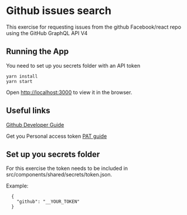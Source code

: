 # Github issues search

This exercise for requesting issues from the github Facebook/react repo using the GitHub GraphQL API V4

## Running the App

You need to set up you secrets folder with an API token

```
yarn install
yarn start
```

Open [http://localhost:3000](http://localhost:3000) to view it in the browser.

## Useful links

[Github Developer Guide](https://developer.github.com/v4/)

Get you Personal access token [PAT guide](https://docs.github.com/en/free-pro-team@latest/github/authenticating-to-github/creating-a-personal-access-token) 

## Set up you secrets folder

For this exercise the token needs to be included in src/components/shared/secrets/token.json.</br>

Example:
```
  {
    "github": "__YOUR_TOKEN"
  } 
```
